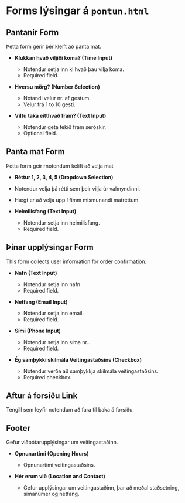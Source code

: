 # Forms lýsingar á `pontun.html`

## Pantanir Form

Þetta form gerir þér kleift að panta mat.

- **Klukkan hvað viljiði koma? (Time Input)**
  - Notendur setja inn kl hvað þau vilja koma.
  - Required field.

- **Hversu mörg? (Number Selection)**
  - Notandi velur nr. af gestum.
  - Velur frá 1 to 10 gesti.

- **Viltu taka eitthvað fram? (Text Input)**
  - Notendur geta tekið fram séróskir.
  - Optional field.

## Panta mat Form

Þetta form geir rnotendum kelift að velja mat

- **Réttur 1, 2, 3, 4, 5 (Dropdown Selection)**
 - Notendur velja þá rétti sem þeir vilja úr valmyndinni.
 - Hægt er að velja upp í fimm mismunandi matréttum.

- **Heimilisfang (Text Input)**
  - Notendur setja inn heimilisfang.
  - Required field.

## Þínar upplýsingar Form

This form collects user information for order confirmation.

- **Nafn (Text Input)**
  - Notendur setja inn nafn.
  - Required field.

- **Netfang (Email Input)**
  - Notendur setja inn email.
  - Required field.

- **Sími (Phone Input)**
  - Notendur setja inn síma nr..
  - Required field.

- **Ég samþykki skilmála Veitingastaðsins (Checkbox)**
  - Notendur verða að samþykkja skilmála veitingastaðsins.
  - Required checkbox.

## Aftur á forsíðu Link

Tengill sem leyfir notendum að fara til baka á forsíðu.

## Footer

Gefur viðbótarupplýsingar um veitingastaðinn.

- **Opnunartími (Opening Hours)**
  - Opnunartími veitingastaðsins.

- **Hér erum við (Location and Contact)**
  - Gefur upplýsingar um veitingastaðinn, þar að meðal staðsetning, símanúmer og netfang.

